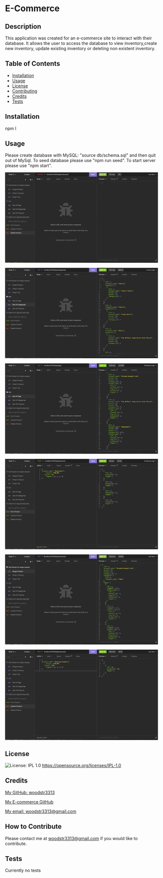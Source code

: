 # E-Commerce

## Description
  This application was created for an e-commerce site to interact with their database. It allows the user to access the database to view inventory,create new inventory, update existing inventory or deleting non existent inventory. 

## Table of Contents 

- [Installation](#installation)
- [Usage](#usage)
- [License](#license)
- [Contributing](#repo)
- [Credits](#credits)
- [Tests](#test)

## Installation
  npm I

## Usage
  Please create database with MySQL: "source db/schema.sql" and then quit out of MySql.
  To seed database please use "npm run seed". 
  To start server please use "npm start".

  ![In Insomnia, the user tests “Delete Product”.](./Assets/Delete%20Product.png)

  ![In Insomnia, the user tests “GET all Categories.”.](./Assets/Get%20All%20Categories.png)

  ![In Insomnia, the user tests “GET all Tags”.](./Assets/Get%20All%20Tags.png)

  ![In Insomnia, the user tests “Post new Product”.](./Assets/Post%20New%20Producs.png)

  ![In Insomnia, the user tests “GET one Product”.](./Assets/Single%20Get%20Product.png)

  ![In Insomnia, the user tests “Post single Product”.](./Assets/Update%20Existing%20Products.png)


## License
![License: IPL 1.0](https://img.shields.io/badge/License-IPL_1.0-blue.svg)
https://opensource.org/licenses/IPL-1.0

## Credits

[My GitHub: woodstr3313](https://github.com/woodstr3313)

[My E-commerce GitHub](https://github.com/woodstr3313/E-Commerce)

[My email: woodstr3313@gmail.com](email:woodstr3313@gmail.com)

## How to Contribute
  Please contact me at woodstr3313@gmail.com if you would like to contribute.

## Tests
  Currently no tests

